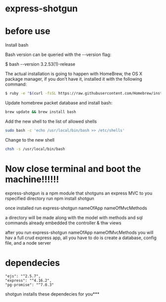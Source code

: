 # express-shotgun

# before use
Install bash

Bash version can be queried with the --version flag: 

$ bash --version
3.2.53(1)-release

The actual installation is going to happen with HomeBrew, the OS X package manager, if you don’t have it, installed it with the following command:
```sh
$ ruby -e "$(curl -fsSL https://raw.githubusercontent.com/Homebrew/install/master/install)"
```

Update homebrew packet database and install bash:
```sh
brew update && brew install bash
```

Add the new shell to the list of allowed shells
```sh
sudo bash -c 'echo /usr/local/bin/bash >> /etc/shells'
```
Change to the new shell
```sh
chsh -s /usr/local/bin/bash 
```

# Now close terminal and boot the machine!!!!!!

express-shotgun is a npm module that shotguns an express MVC to you rspecified directory
run 
npm install shotgun 

once installed run
express-shotgun nameOfApp nameOfMvcMethods

a directory will be made along with 
the model with methods and sql commands already embedded
the controller & thw views

after you run express-shotgun nameOfApp nameOfMvcMethods
you will hav a full crud express app, all you have to do is create a database, config file, and a node server


# dependecies

```ssh
"ejs": "^2.5.7",
"express": "^4.16.2",
"pg-promise": "^7.0.3"
```

shotgun installs these dependecies for you***
